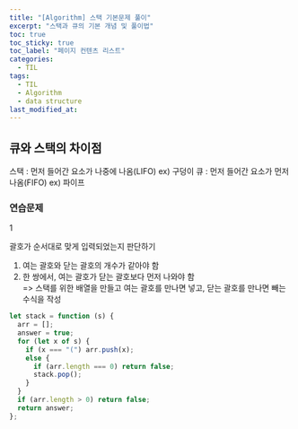 ```yaml
---
title: "[Algorithm] 스택 기본문제 풀이"
excerpt: "스택과 큐의 기본 개념 및 풀이법"
toc: true
toc_sticky: true
toc_label: "페이지 컨텐츠 리스트"
categories:
  - TIL
tags:
  - TIL
  - Algorithm
  - data structure
last_modified_at:
---
```


## 큐와 스택의 차이점

스택 : 먼저 들어간 요소가 나중에 나옴(LIFO) ex) 구덩이
큐 : 먼저 들어간 요소가 먼저 나옴(FIFO) ex) 파이프

### 연습문제

1

괄호가 순서대로 맞게 입력되었는지 판단하기

1. 여는 괄호와 닫는 괄호의 개수가 같아야 함
2. 한 쌍에서, 여는 괄호가 닫는 괄호보다 먼저 나와야 함  
   => 스택를 위한 배열을 만들고 여는 괄호를 만나면 넣고, 닫는 괄호를 만나면 빼는 수식을 작성

```javascript
let stack = function (s) {
  arr = [];
  answer = true;
  for (let x of s) {
    if (x === "(") arr.push(x);
    else {
      if (arr.length === 0) return false;
      stack.pop();
    }
  }
  if (arr.length > 0) return false;
  return answer;
};
```
